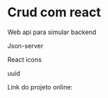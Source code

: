 <h1>Crud com react</h1>
<p>Web api para simular backend</p>
<p>Json-server</p>
<p>React icons</p>
<p>uuid</p>
<p>Link do projeto online: </p>